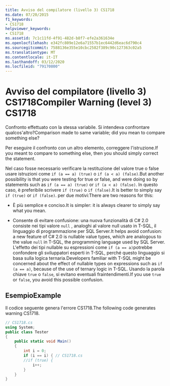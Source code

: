 ```yaml
---
title: Avviso del compilatore (livello 3) CS1718
ms.date: 07/20/2015
f1_keywords:
- CS1718
helpviewer_keywords:
- CS1718
ms.assetid: 7c1c11fd-4f91-482d-b8f7-efe2a361634e
ms.openlocfilehash: e342fc809e12e6a71557b1ec6442d6eac6d790c4
ms.sourcegitcommit: 7588136e355e10cbc2582f389c90c127363c02a5
ms.translationtype: MT
ms.contentlocale: it-IT
ms.lasthandoff: 03/12/2020
ms.locfileid: "79170800"
---
```

# <a name="compiler-warning-level-3-cs1718"></a><span data-ttu-id="49f5a-102">Avviso del compilatore (livello 3) CS1718</span><span class="sxs-lookup"><span data-stu-id="49f5a-102">Compiler Warning (level 3) CS1718</span></span>
<span data-ttu-id="49f5a-103">Confronto effettuato con la stessa variabile. Si intendeva confrontare qualcos'altro?</span><span class="sxs-lookup"><span data-stu-id="49f5a-103">Comparison made to same variable; did you mean to compare something else?</span></span>  
  
 <span data-ttu-id="49f5a-104">Per eseguire il confronto con un altro elemento, correggere l'istruzione.</span><span class="sxs-lookup"><span data-stu-id="49f5a-104">If you meant to compare to something else, then you should simply correct the statement.</span></span>  
  
 <span data-ttu-id="49f5a-105">Nel caso fosse necessario verificare la restituzione del valore true o false usare istruzioni come `if (a == a) (true)` o `if (a < a) (false)`.</span><span class="sxs-lookup"><span data-stu-id="49f5a-105">But another possibility is that you were testing for true or false, and were doing so by statements such as `if (a == a) (true)` or `if (a < a) (false)`.</span></span> <span data-ttu-id="49f5a-106">In questo caso, è preferibile scrivere `if (true)` o `if (false)`.</span><span class="sxs-lookup"><span data-stu-id="49f5a-106">It is better to simply say `if (true)` or `if (false)`.</span></span> <span data-ttu-id="49f5a-107">per due motivi:</span><span class="sxs-lookup"><span data-stu-id="49f5a-107">There are two reasons for this:</span></span>  
  
- <span data-ttu-id="49f5a-108">È più semplice e conciso.</span><span class="sxs-lookup"><span data-stu-id="49f5a-108">It is simpler: it is always clearer to simply say what you mean.</span></span>  
  
- <span data-ttu-id="49f5a-109">Consente di evitare confusione: una nuova funzionalità di C# 2.0 consiste nei tipi valore `null` , analoghi al valore null usato in T-SQL, il linguaggio di programmazione per SQL Server.</span><span class="sxs-lookup"><span data-stu-id="49f5a-109">It helps avoid confusion: a new feature of C# 2.0 is nullable value types, which are analogous to the value `null` in T-SQL, the programming language used by SQL Server.</span></span> <span data-ttu-id="49f5a-110">L'effetto dei tipi nullable su espressioni come `if (a == a)`potrebbe confondere gli sviluppatori esperti in T-SQL, perché questo linguaggio si basa sulla logica ternaria.</span><span class="sxs-lookup"><span data-stu-id="49f5a-110">Developers familiar with T-SQL might be concerned about the effect of nullable types on expressions such as `if (a == a)`, because of the use of ternary logic in T-SQL.</span></span> <span data-ttu-id="49f5a-111">Usando la parola chiave `true` o `false`, si evitano eventuali fraintendimenti.</span><span class="sxs-lookup"><span data-stu-id="49f5a-111">If you use `true` or `false`, you avoid this possible confusion.</span></span>  
  
## <a name="example"></a><span data-ttu-id="49f5a-112">Esempio</span><span class="sxs-lookup"><span data-stu-id="49f5a-112">Example</span></span>  
 <span data-ttu-id="49f5a-113">Il codice seguente genera l'errore CS1718.</span><span class="sxs-lookup"><span data-stu-id="49f5a-113">The following code generates warning CS1718.</span></span>  
  
```csharp  
// CS1718.cs  
using System;  
public class Tester
{  
    public static void Main()
    {
        int i = 0;  
        if (i == i) { // CS1718.cs  
        //if (true) {
            i++;  
        }  
    }  
}  
```
